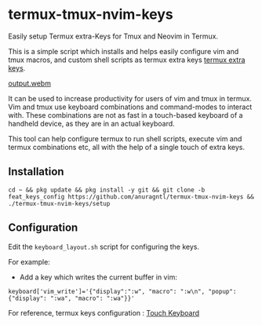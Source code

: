 # termux-tmux-nvim-keys
Easily setup Termux extra-Keys for Tmux and Neovim in Termux.

This is a simple script which installs and helps easily configure vim and tmux macros, and custom shell scripts as termux extra keys [termux extra keys](https://wiki.termux.com/wiki/Touch_Keyboard). 

[output.webm](https://github.com/user-attachments/assets/317e0371-903b-4059-abb4-be3f81023ebe)


It can be used to increase productivity for users of vim and tmux in termux. Vim and tmux use keyboard combinations and command-modes to interact with. These combinations are not as fast in a touch-based keyboard of a handheld device, as they are in an actual keyboard.

This tool can help configure termux to run shell scripts, execute vim and termux combinations etc, all with the help of a single touch of extra keys.

## Installation

```
cd ~ && pkg update && pkg install -y git && git clone -b feat_keys_config https://github.com/anuragntl/termux-tmux-nvim-keys && ./termux-tmux-nvim-keys/setup
```

## Configuration

Edit the `keyboard_layout.sh` script for configuring the keys.

For example:

* Add a key which writes the current buffer in vim:

```
keyboard['vim_write']='{"display":":w", "macro": ":w\n", "popup": {"display": ":wa", "macro": ":wa"}}'
```
For reference, termux keys configuration : [Touch Keyboard](https://wiki.termux.com/wiki/Touch_Keyboard)

